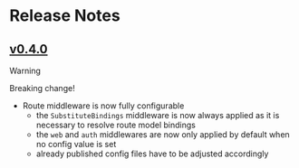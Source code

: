 # Release Notes

## [v0.4.0](https://github.com/cybex-gmbh/laravel-transmorpher-client/compare/v0.3.0...v0.4.0)

> [!WARNING]
> Breaking change!

- Route middleware is now fully configurable
  - the `SubstituteBindings` middleware is now always applied as it is necessary to resolve route model bindings
  - the `web` and `auth` middlewares are now only applied by default when no config value is set
  - already published config files have to be adjusted accordingly
